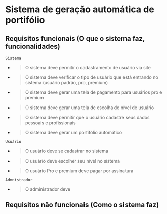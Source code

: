 # Sistema de geração automática de portifólio

## Requisitos funcionais (O que o sistema faz, funcionalidades)

`Sistema` 

- > O sistema deve permitir o cadastramento de usuário via site
- > O sistema deve verificar o tipo de usuário que está entrando no sistema (usuário padrão, pro, premium)
- > O sistema deve gerar uma tela de pagamento para usuários pro e premium
- > O sistema deve gerar uma tela de escolha de nível de usuário
- > O sistema deve permitir que o usuário cadastre seus dados pessoais e profissionais
- > O sistema deve gerar um portifólio automático

`Usuário`

- > O usuário deve se cadastrar no sistema
- > O usuário deve escolher seu nível no sistema
- > O usuário Pro e premium deve pagar por assinatura

`Admnistrador`

- > O administrador deve

## Requisitos não funcionais (Como o sistema faz)
